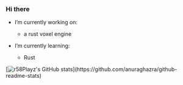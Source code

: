 ### Hi there



- I’m currently working on:
  - a rust voxel engine

- I’m currently learning:
  - Rust

[![r58Playz's GitHub stats]([https://github-readme-stats.vercel.app/api?username=r58Playz&count_private=true&theme=transparent&show_icons=true](https://github-readme-stats.vercel.app/api?username=r58Playz&count_private=true&bg_color=303446&title_color=ef9f76&text_color=c6d0f5&icon_color=85c1dc&ring_color=babbf1&border_color=c6d0f5&show_icons=true))](https://github.com/anuraghazra/github-readme-stats)

